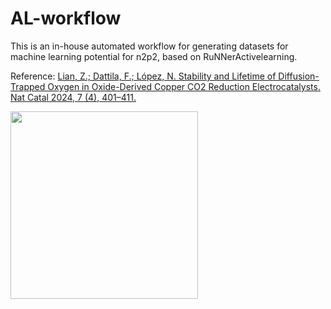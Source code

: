 # AL-workflow

This is an in-house automated workflow for generating datasets for machine learning potential for n2p2, based on RuNNerActivelearning.

Reference: [Lian, Z.; Dattila, F.; López, N. Stability and Lifetime of Diffusion-Trapped Oxygen in Oxide-Derived Copper CO2 Reduction Electrocatalysts. Nat Catal 2024, 7 (4), 401–411.](https://doi.org/10.1038/s41929-024-01132-5)

<a href="url"><img src="https://github.com/user-attachments/assets/b99234e2-3022-4ac8-b250-be36e8f99afd" align="centre" height="300" ></a>


